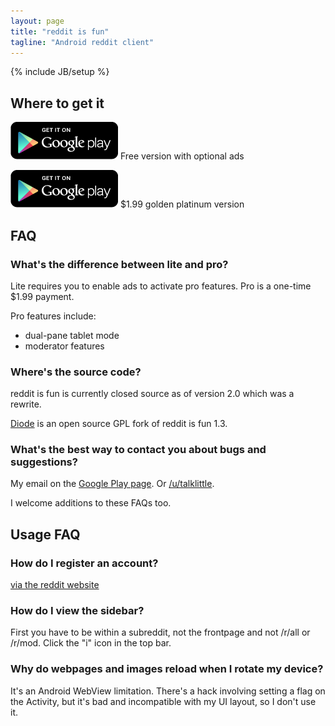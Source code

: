```yaml
---
layout: page
title: "reddit is fun"
tagline: "Android reddit client"
---
```

{% include JB/setup %}

## Where to get it

[![Lite version on Google Play](/assets/images/get_it_on_play_logo_large.png)](http://play.google.com/store/apps/details?id=com.andrewshu.android.reddit)
Free version with optional ads

[![Pro version on Google Play](/assets/images/get_it_on_play_logo_large.png)](http://play.google.com/store/apps/details?id=com.andrewshu.android.redditdonation)
$1.99 golden platinum version


## FAQ

### What's the difference between lite and pro?

Lite requires you to enable ads to activate pro features. Pro is a one-time $1.99 payment.

Pro features include:
* dual-pane tablet mode
* moderator features

### Where's the source code?

reddit is fun is currently closed source as of version 2.0 which was a rewrite.

[Diode](http://github.com/zagaberoo/diode) is an open source GPL fork of reddit is fun 1.3.

### What's the best way to contact you about bugs and suggestions?

My email on the [Google Play page](http://play.google.com/store/apps/details?id=com.andrewshu.android.reddit). Or [/u/talklittle](http://www.reddit.com/u/talklittle).

I welcome additions to these FAQs too.


## Usage FAQ

### How do I register an account?

[via the reddit website](https://ssl.reddit.com/login)

### How do I view the sidebar?

First you have to be within a subreddit, not the frontpage and not /r/all or /r/mod. Click the "i" icon in the top bar.

### Why do webpages and images reload when I rotate my device?

It's an Android WebView limitation. There's a hack involving setting a flag on the Activity, but it's bad and incompatible with my UI layout, so I don't use it.
